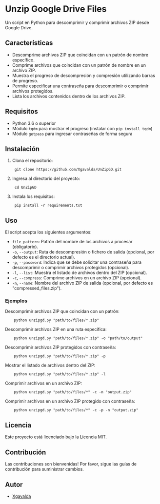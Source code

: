 # Unzip Google Drive Files

Un script en Python para descomprimir y comprimir archivos ZIP desde Google Drive.

## Características

- Descomprime archivos ZIP que coincidan con un patrón de nombre específico.
- Comprime archivos que coincidan con un patrón de nombre en un archivo ZIP.
- Muestra el progreso de descompresión y compresión utilizando barras de progreso.
- Permite especificar una contraseña para descomprimir o comprimir archivos protegidos.
- Lista los archivos contenidos dentro de los archivos ZIP.

## Requisitos

- Python 3.6 o superior
- Módulo `tqdm` para mostrar el progreso (instalar con `pip install tqdm`)
- Módulo `getpass` para ingresar contraseñas de forma segura

## Instalación

1. Clona el repositorio:

        git clone https://github.com/Xgavalda/UnZipGD.git

2. Ingresa al directorio del proyecto:

        cd UnZipGD

3. Instala los requisitos:

        pip install -r requirements.txt




## Uso

El script acepta los siguientes argumentos:

- `file_pattern`: Patrón del nombre de los archivos a procesar (obligatorio).
- `-o`, `--output`: Ruta de descompresión o fichero de salida (opcional, por defecto es el directorio actual).
- `-p`, `--password`: Indica que se debe solicitar una contraseña para descomprimir o comprimir archivos protegidos (opcional).
- `-l`, `--list`: Muestra el listado de archivos dentro del ZIP (opcional).
- `-c`, `--compress`: Comprime archivos en un archivo ZIP (opcional).
- `-n`, `--name`: Nombre del archivo ZIP de salida (opcional, por defecto es "compressed_files.zip").

### Ejemplos

Descomprimir archivos ZIP que coincidan con un patrón:

        python unzipgd.py "path/to/files/*.zip"


Descomprimir archivos ZIP en una ruta específica:

        python unzipgd.py "path/to/files/*.zip" -o "path/to/output"


Descomprimir archivos ZIP protegidos con contraseña:

        python unzipgd.py "path/to/files/*.zip" -p


Mostrar el listado de archivos dentro del ZIP:

        python unzipgd.py "path/to/files/*.zip" -l




Comprimir archivos en un archivo ZIP:

        python unzipgd.py "path/to/files/*" -c -n "output.zip"




Comprimir archivos en un archivo ZIP protegido con contraseña:

        python unzipgd.py "path/to/files/*" -c -p -n "output.zip"




## Licencia

Este proyecto está licenciado bajo la Licencia MIT.

## Contribución

Las contribuciones son bienvenidas! Por favor, sigue las guías de contribución para suministrar cambios.

## Autor

- [Xgavalda](https://github.com/Xgavalda)